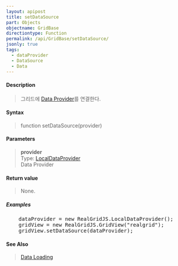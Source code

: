 ```yaml
---
layout: apipost
title: setDataSource
part: Objects
objectname: GridBase
directiontype: Function
permalink: /api/GridBase/setDataSource/
jsonly: true
tags:
  - dataProvider
  - DataSource
  - Data
---
```



#### Description

> 그리드에 [Data Provider](/api/LocalDataProvider/)를 연결한다.

#### Syntax

> function setDataSource(provider)

#### Parameters

> **provider**  
> Type: [LocalDataProvider](/api/LocalDataProvider/)  
> Data Provider  

#### Return value

> None.

##### Examples 

<pre class="prettyprint">
    dataProvider = new RealGridJS.LocalDataProvider();
    gridView = new RealGridJS.GridView("realgrid");
    gridView.setDataSource(dataProvider);	
</pre>

#### See Also
> [Data Loading](/tutorial/a24/)